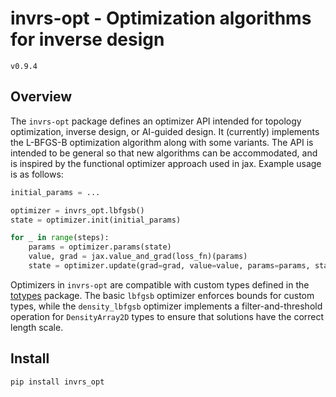 # invrs-opt - Optimization algorithms for inverse design
`v0.9.4`

## Overview

The `invrs-opt` package defines an optimizer API intended for topology optimization, inverse design, or AI-guided design. It (currently) implements the L-BFGS-B optimization algorithm along with some variants. The API is intended to be general so that new algorithms can be accommodated, and is inspired by the functional optimizer approach used in jax. Example usage is as follows:

```python
initial_params = ...

optimizer = invrs_opt.lbfgsb()
state = optimizer.init(initial_params)

for _ in range(steps):
    params = optimizer.params(state)
    value, grad = jax.value_and_grad(loss_fn)(params)
    state = optimizer.update(grad=grad, value=value, params=params, state=state)
```

Optimizers in `invrs-opt` are compatible with custom types defined in the [totypes](https://github.com/invrs-io/totypes) package. The basic `lbfgsb` optimizer enforces bounds for custom types, while the `density_lbfgsb` optimizer implements a filter-and-threshold operation for `DensityArray2D` types to ensure that solutions have the correct length scale.

## Install
```
pip install invrs_opt
```
